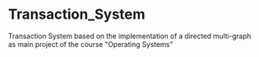 # Transaction_System
Transaction System based on the implementation of a directed multi-graph as main project of the course "Operating Systems"
